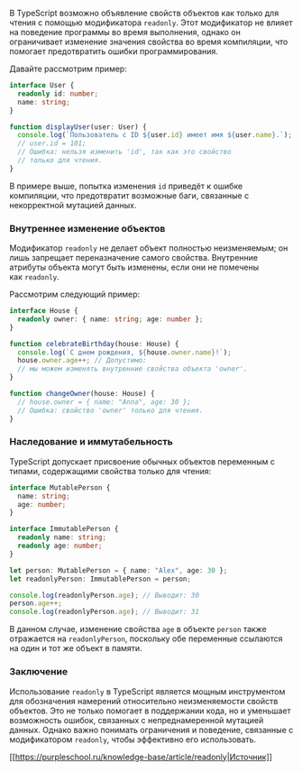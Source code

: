 В TypeScript возможно объявление свойств объектов как только для чтения с помощью модификатора `readonly`. Этот модификатор не влияет на поведение программы во время выполнения, однако он ограничивает изменение значения свойства во время компиляции, что помогает предотвратить ошибки программирования.

Давайте рассмотрим пример:

```typescript
interface User {
  readonly id: number;
  name: string;
}

function displayUser(user: User) {
  console.log(`Пользователь с ID ${user.id} имеет имя ${user.name}.`);
  // user.id = 101; 
  // Ошибка: нельзя изменить 'id', так как это свойство 
  // только для чтения.
}
```

В примере выше, попытка изменения `id` приведёт к ошибке компиляции, что предотвратит возможные баги, связанные с некорректной мутацией данных.

### Внутреннее изменение объектов

Модификатор `readonly` не делает объект полностью неизменяемым; он лишь запрещает переназначение самого свойства. Внутренние атрибуты объекта могут быть изменены, если они не помечены как `readonly`.

Рассмотрим следующий пример:

```typescript
interface House {
  readonly owner: { name: string; age: number };
}

function celebrateBirthday(house: House) {
  console.log(`С днем рождения, ${house.owner.name}!`);
  house.owner.age++; // Допустимо: 
  // мы можем изменять внутренние свойства объекта 'owner'.
}

function changeOwner(house: House) {
  // house.owner = { name: "Anna", age: 30 }; 
  // Ошибка: свойство 'owner' только для чтения.
}
```

### Наследование и иммутабельность

TypeScript допускает присвоение обычных объектов переменным с типами, содержащими свойства только для чтения:

```typescript
interface MutablePerson {
  name: string;
  age: number;
}

interface ImmutablePerson {
  readonly name: string;
  readonly age: number;
}

let person: MutablePerson = { name: "Alex", age: 30 };
let readonlyPerson: ImmutablePerson = person;

console.log(readonlyPerson.age); // Выводит: 30
person.age++;
console.log(readonlyPerson.age); // Выводит: 31
```

В данном случае, изменение свойства `age` в объекте `person` также отражается на `readonlyPerson`, поскольку обе переменные ссылаются на один и тот же объект в памяти.

### Заключение

Использование `readonly` в TypeScript является мощным инструментом для обозначения намерений относительно неизменяемости свойств объектов. Это не только помогает в поддержании кода, но и уменьшает возможность ошибок, связанных с непреднамеренной мутацией данных. Однако важно понимать ограничения и поведение, связанные с модификатором `readonly`, чтобы эффективно его использовать.

[[https://purpleschool.ru/knowledge-base/article/readonly|Источник]]